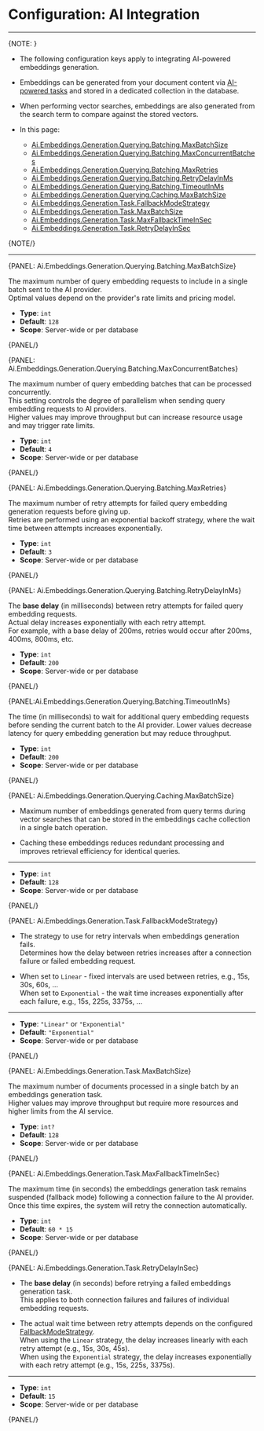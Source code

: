 # Configuration: AI Integration
---

{NOTE: }

* The following configuration keys apply to integrating AI-powered embeddings generation.
 
* Embeddings can be generated from your document content via [AI-powered tasks](../../todo) and stored in a dedicated collection in the database.
  
* When performing vector searches, embeddings are also generated from the search term to compare against the stored vectors.

* In this page:
   * [Ai.Embeddings.Generation.Querying.Batching.MaxBatchSize](../../server/configuration/ai-integration-configuration#ai.embeddings.generation.querying.batching.maxbatchsize)  
   * [Ai.Embeddings.Generation.Querying.Batching.MaxConcurrentBatches](../../server/configuration/ai-integration-configuration#ai.embeddings.generation.querying.batching.maxconcurrentbatches)  
   * [Ai.Embeddings.Generation.Querying.Batching.MaxRetries](../../server/configuration/ai-integration-configuration#ai.embeddings.generation.querying.batching.maxretries)  
   * [Ai.Embeddings.Generation.Querying.Batching.RetryDelayInMs](../../server/configuration/ai-integration-configuration#ai.embeddings.generation.querying.batching.retrydelayinms)  
   * [Ai.Embeddings.Generation.Querying.Batching.TimeoutInMs](../../server/configuration/ai-integration-configuration#ai.embeddings.generation.querying.batching.timeoutinms)  
   * [Ai.Embeddings.Generation.Querying.Caching.MaxBatchSize](../../server/configuration/ai-integration-configuration#ai.embeddings.generation.querying.caching.maxbatchsize)  
   * [Ai.Embeddings.Generation.Task.FallbackModeStrategy](../../server/configuration/ai-integration-configuration#ai.embeddings.generation.task.fallbackmodestrategy)  
   * [Ai.Embeddings.Generation.Task.MaxBatchSize](../../server/configuration/ai-integration-configuration#ai.embeddings.generation.task.maxbatchsize)  
   * [Ai.Embeddings.Generation.Task.MaxFallbackTimeInSec](../../server/configuration/ai-integration-configuration#ai.embeddings.generation.task.maxfallbacktimeinsec)  
   * [Ai.Embeddings.Generation.Task.RetryDelayInSec](../../server/configuration/ai-integration-configuration#ai.embeddings.generation.task.retrydelayinsec)    


{NOTE/}

---

{PANEL: Ai.Embeddings.Generation.Querying.Batching.MaxBatchSize}

The maximum number of query embedding requests to include in a single batch sent to the AI provider.  
Optimal values depend on the provider's rate limits and pricing model.

- **Type**: `int`
- **Default**: `128`
- **Scope**: Server-wide or per database

{PANEL/}

{PANEL: Ai.Embeddings.Generation.Querying.Batching.MaxConcurrentBatches}

The maximum number of query embedding batches that can be processed concurrently.  
This setting controls the degree of parallelism when sending query embedding requests to AI providers.  
Higher values may improve throughput but can increase resource usage and may trigger rate limits.  

- **Type**: `int`
- **Default**: `4`
- **Scope**: Server-wide or per database

{PANEL/}

{PANEL: Ai.Embeddings.Generation.Querying.Batching.MaxRetries}

The maximum number of retry attempts for failed query embedding generation requests before giving up.  
Retries are performed using an exponential backoff strategy, where the wait time between attempts increases exponentially.

- **Type**: `int`
- **Default**: `3`
- **Scope**: Server-wide or per database

{PANEL/}

{PANEL: Ai.Embeddings.Generation.Querying.Batching.RetryDelayInMs}

The **base delay** (in milliseconds) between retry attempts for failed query embedding requests.  
Actual delay increases exponentially with each retry attempt.  
For example, with a base delay of 200ms, retries would occur after 200ms, 400ms, 800ms, etc.

- **Type**: `int`
- **Default**: `200`
- **Scope**: Server-wide or per database

{PANEL/}

{PANEL:Ai.Embeddings.Generation.Querying.Batching.TimeoutInMs}

The time (in milliseconds) to wait for additional query embedding requests before sending the current batch to the AI provider.
Lower values decrease latency for query embedding generation but may reduce throughput.

- **Type**: `int`
- **Default**: `200`
- **Scope**: Server-wide or per database

{PANEL/}

{PANEL: Ai.Embeddings.Generation.Querying.Caching.MaxBatchSize}

* Maximum number of embeddings generated from query terms during vector searches that can be stored in the embeddings cache collection in a single batch operation. 

* Caching these embeddings reduces redundant processing and improves retrieval efficiency for identical queries.

---

- **Type**: `int`
- **Default**: `128`
- **Scope**: Server-wide or per database

{PANEL/}

{PANEL: Ai.Embeddings.Generation.Task.FallbackModeStrategy}

* The strategy to use for retry intervals when embeddings generation fails.  
  Determines how the delay between retries increases after a connection failure or failed embedding request.

* When set to `Linear` - fixed intervals are used between retries, e.g., 15s, 30s, 60s, ...  
  When set to `Exponential` - the wait time increases exponentially after each failure, e.g., 15s, 225s, 3375s, ...

---

- **Type**: `"Linear"` or `"Exponential"`
- **Default**: `"Exponential"`
- **Scope**:  Server-wide or per database

{PANEL/}

{PANEL: Ai.Embeddings.Generation.Task.MaxBatchSize}

The maximum number of documents processed in a single batch by an embeddings generation task.  
Higher values may improve throughput but require more resources and higher limits from the AI service.

- **Type**: `int?`
- **Default**: `128`
- **Scope**:  Server-wide or per database

{PANEL/}

{PANEL: Ai.Embeddings.Generation.Task.MaxFallbackTimeInSec}

The maximum time (in seconds) the embeddings generation task remains suspended (fallback mode) following a connection failure to the AI provider.
Once this time expires, the system will retry the connection automatically.

- **Type**: `int`
- **Default**: `60 * 15`
- **Scope**:  Server-wide or per database

{PANEL/}

{PANEL: Ai.Embeddings.Generation.Task.RetryDelayInSec}

* The **base delay** (in seconds) before retrying a failed embeddings generation task.  
  This applies to both connection failures and failures of individual embedding requests.
 
* The actual wait time between retry attempts depends on the configured [FallbackModeStrategy](../../server/configuration/ai-integration-configuration#ai.embeddings.generation.task.fallbackmodestrategy).  
  When using the `Linear` strategy, the delay increases linearly with each retry attempt (e.g., 15s, 30s, 45s).  
  When using the `Exponential` strategy, the delay increases exponentially with each retry attempt (e.g., 15s, 225s, 3375s).

---

- **Type**: `int`
- **Default**: `15`
- **Scope**:  Server-wide or per database

{PANEL/}
